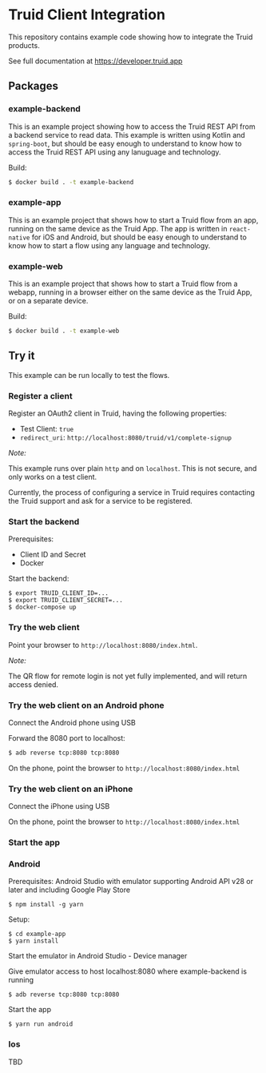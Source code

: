 # Truid Client Integration

This repository contains example code showing how to integrate the Truid products.

See full documentation at https://developer.truid.app

## Packages

### example-backend

This is an example project showing how to access the Truid REST API from a backend service to read data. This example is written using Kotlin and `spring-boot`, but should be easy enough to understand to know how to access the Truid REST API using any lanuguage and technology.

Build:

```bash
$ docker build . -t example-backend
```

### example-app

This is an example project that shows how to start a Truid flow from an app, running on the same device as the Truid App. The app is written in `react-native` for iOS and Android, but should be easy enough to understand to know how to start a flow using any language and technology.

### example-web

This is an example project that shows how to start a Truid flow from a webapp, running in a browser either on the same device as the Truid App, or on a separate device.

Build:

```bash
$ docker build . -t example-web
```

## Try it

This example can be run locally to test the flows.

### Register a client

Register an OAuth2 client in Truid, having the following properties:
- Test Client: `true`
- `redirect_uri`: `http://localhost:8080/truid/v1/complete-signup`

_Note:_

This example runs over plain `http` and on `localhost`. This is not secure, and only works on a test client.

Currently, the process of configuring a service in Truid requires contacting the Truid support and ask for a service to be registered.

### Start the backend

Prerequisites:
- Client ID and Secret
- Docker

Start the backend:

```
$ export TRUID_CLIENT_ID=...
$ export TRUID_CLIENT_SECRET=...
$ docker-compose up
```

### Try the web client

Point your browser to `http://localhost:8080/index.html`.

_Note:_

The QR flow for remote login is not yet fully implemented, and will return access denied.

### Try the web client on an Android phone

Connect the Android phone using USB

Forward the 8080 port to localhost:

```bash
$ adb reverse tcp:8080 tcp:8080
```

On the phone, point the browser to `http://localhost:8080/index.html`

### Try the web client on an iPhone

Connect the iPhone using USB

On the phone, point the browser to `http://localhost:8080/index.html`

### Start the app

### Android 

Prerequisites:
Android Studio with emulator supporting Android API v28 or later and including Google Play Store


`$ npm install -g yarn`

Setup:

```
$ cd example-app
$ yarn install
```

Start the emulator in Android Studio - Device manager

Give emulator access to host localhost:8080 where example-backend is running

`$ adb reverse tcp:8080 tcp:8080`

Start the app

`$ yarn run android`

### Ios
TBD
